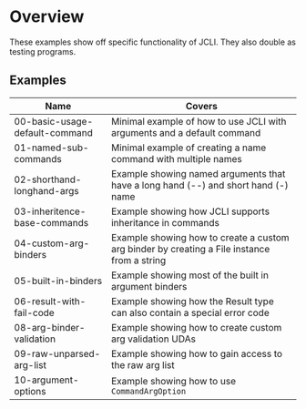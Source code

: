 # Overview

These examples show off specific functionality of JCLI. They also double as testing programs.

## Examples

| Name                              | Covers                                                                                        |
|-----------------------------------|-----------------------------------------------------------------------------------------------|
| 00-basic-usage-default-command    | Minimal example of how to use JCLI with arguments and a default command                       |
| 01-named-sub-commands             | Minimal example of creating a name command with multiple names                                |
| 02-shorthand-longhand-args        | Example showing named arguments that have a long hand (--) and short hand (-) name            |
| 03-inheritence-base-commands      | Example showing how JCLI supports inheritance in commands                                     |
| 04-custom-arg-binders             | Example showing how to create a custom arg binder by creating a File instance from a string   |
| 05-built-in-binders               | Example showing most of the built in argument binders                                         |
| 06-result-with-fail-code          | Example showing how the Result type can also contain a special error code                     |
| 08-arg-binder-validation          | Example showing how to create custom arg validation UDAs                                      |
| 09-raw-unparsed-arg-list          | Example showing how to gain access to the raw arg list                                        |
| 10-argument-options               | Example showing how to use `CommandArgOption`                                                 |